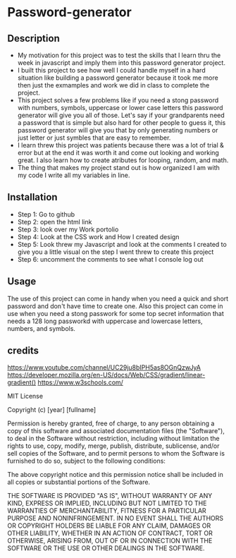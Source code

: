 # Password-generator



## Description

- My motivation for this project was to test the skills that I learn thru the week in javascript and imply them into this password generator project.
- I built this project to see how well I could handle myself in a hard situation like building a password generator because it took me more then just the exmamples
and work we did in class to complete the project.
- This project solves a few problems like if you need a stong password with numbers, symbols, uppercase or lower case letters this password generator will give you all of those.
Let's say if your grandparents need a password that is simple but also hard for other people to guess it, this password generator will give you that by only generating 
numbers or just letter or just symbles that are easy to remember. 
- I learn threw this project was patients because there was a lot of trial & error but at the end it was worth it and come out looking and working great. I also learn how to create 
atributes for looping, random, and math. 
- The thing that makes my project stand out is how organized I am with my code I write all my variables in line.

 ## Installation 
 
 - Step 1: Go to github 
 - Step 2: open the html link 
 - Step 3: look over my Work portolio 
 - Step 4: Look at the CSS work and How I created design
 - Step 5: Look threw my Javascript and look at the comments I created to give you a little visual on the step I went threw to create this project
 - Step 6: uncomment the comments to see what I console log out 


 ## Usage 
 
 The use of this project can come in handy when you need a quick and short password and don't have time to create one. Also this project can come in use when 
 you need a stong passwork for some top secret information that needs a 128 long passworkd with uppercase and lowercase letters, numbers, and symbols.
 
  ## credits
  
  https://www.youtube.com/channel/UC29ju8bIPH5as8OGnQzwJyA
  https://developer.mozilla.org/en-US/docs/Web/CSS/gradient/linear-gradient()
  https://www.w3schools.com/
  
  
  MIT License

Copyright (c) [year] [fullname]

Permission is hereby granted, free of charge, to any person obtaining a copy
of this software and associated documentation files (the "Software"), to deal
in the Software without restriction, including without limitation the rights
to use, copy, modify, merge, publish, distribute, sublicense, and/or sell
copies of the Software, and to permit persons to whom the Software is
furnished to do so, subject to the following conditions:

The above copyright notice and this permission notice shall be included in all
copies or substantial portions of the Software.

THE SOFTWARE IS PROVIDED "AS IS", WITHOUT WARRANTY OF ANY KIND, EXPRESS OR
IMPLIED, INCLUDING BUT NOT LIMITED TO THE WARRANTIES OF MERCHANTABILITY,
FITNESS FOR A PARTICULAR PURPOSE AND NONINFRINGEMENT. IN NO EVENT SHALL THE
AUTHORS OR COPYRIGHT HOLDERS BE LIABLE FOR ANY CLAIM, DAMAGES OR OTHER
LIABILITY, WHETHER IN AN ACTION OF CONTRACT, TORT OR OTHERWISE, ARISING FROM,
OUT OF OR IN CONNECTION WITH THE SOFTWARE OR THE USE OR OTHER DEALINGS IN THE
SOFTWARE.
